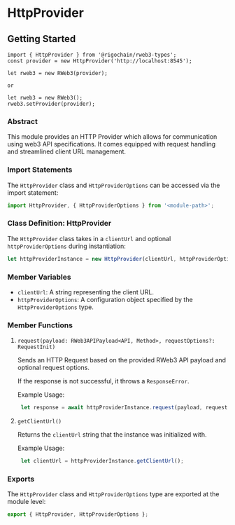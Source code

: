 # HttpProvider


## Getting Started
```Typscript
import { HttpProvider } from '@rigochain/rweb3-types';
const provider = new HttpProvider('http://localhost:8545');

let rweb3 = new RWeb3(provider);

or

let rweb3 = new RWeb3();
rweb3.setProvider(provider);
```

### Abstract

This module provides an HTTP Provider which allows for communication using web3 API specifications. It comes equipped with request handling and streamlined client URL management.

### Import Statements

The `HttpProvider` class and `HttpProviderOptions` can be accessed via the import statement:

```javascript
import HttpProvider, { HttpProviderOptions } from '<module-path>';
```

### Class Definition: HttpProvider

The `HttpProvider` class takes in a `clientUrl` and optional `httpProviderOptions` during instantiation:

```javascript
let httpProviderInstance = new HttpProvider(clientUrl, httpProviderOptions);
```

### Member Variables

- `clientUrl`: A string representing the client URL.
- `httpProviderOptions`: A configuration object specified by the `HttpProviderOptions` type.

### Member Functions

1. `request(payload: RWeb3APIPayload<API, Method>, requestOptions?: RequestInit)`

   Sends an HTTP Request based on the provided RWeb3 API payload and optional request options. 

   If the response is not successful, it throws a `ResponseError`.

   Example Usage:

   ```javascript
    let response = await httpProviderInstance.request(payload, requestOptions);
   ```

2. `getClientUrl()`

   Returns the `clientUrl` string that the instance was initialized with.

   Example Usage:

   ```javascript
    let clientUrl = httpProviderInstance.getClientUrl();
   ```

### Exports

The `HttpProvider` class and `HttpProviderOptions` type are exported at the module level:

```javascript
export { HttpProvider, HttpProviderOptions };
```
